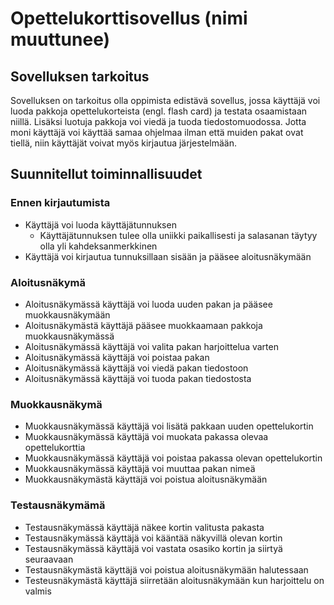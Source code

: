 # Opettelukorttisovellus (nimi muuttunee)

## Sovelluksen tarkoitus

Sovelluksen on tarkoitus olla oppimista edistävä sovellus, jossa käyttäjä voi luoda pakkoja opettelukorteista (engl. flash card) ja testata osaamistaan niillä. Lisäksi luotuja pakkoja voi viedä ja tuoda tiedostomuodossa. Jotta moni käyttäjä voi käyttää samaa ohjelmaa ilman että muiden pakat ovat tiellä, niin käyttäjät voivat myös kirjautua järjestelmään.

## Suunnitellut toiminnallisuudet

### Ennen kirjautumista

* Käyttäjä voi luoda käyttäjätunnuksen
  * Käyttäjätunnuksen tulee olla uniikki paikallisesti ja salasanan täytyy olla yli kahdeksanmerkkinen
* Käyttäjä voi kirjautua tunnuksillaan sisään ja pääsee aloitusnäkymään

### Aloitusnäkymä

* Aloitusnäkymässä käyttäjä voi luoda uuden pakan ja pääsee muokkausnäkymään
* Aloitusnäkymästä käyttäjä pääsee muokkaamaan pakkoja muokkausnäkymässä
* Aloitusnäkymässä käyttäjä voi valita pakan harjoittelua varten
* Aloitusnäkymässä käyttäjä voi poistaa pakan
* Aloitusnäkymässä käyttäjä voi viedä pakan tiedostoon
* Aloitusnäkymässä käyttäjä voi tuoda pakan tiedostosta

### Muokkausnäkymä

* Muokkausnäkymässä käyttäjä voi lisätä pakkaan uuden opettelukortin
* Muokkausnäkymässä käyttäjä voi muokata pakassa olevaa opettelukorttia
* Muokkausnäkymässä käyttäjä voi poistaa pakassa olevan opettelukortin
* Muokkausnäkymässä käyttäjä voi muuttaa pakan nimeä
* Muokkausnäkymästä käyttäjä voi poistua aloitusnäkymään

### Testausnäkymämä

* Testausnäkymässä käyttäjä näkee kortin valitusta pakasta
* Testausnäkymässä käyttäjä voi kääntää näkyvillä olevan kortin
* Testausnäkymässä käyttäjä voi vastata osasiko kortin ja siirtyä seuraavaan
* Testausnäkymästä käyttäjä voi poistua aloitusnäkymään halutessaan
* Testeusnäkymästä käyttäjä siirretään aloitusnäkymään kun harjoittelu on valmis
